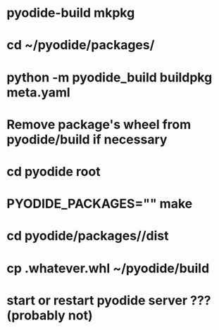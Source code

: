 # pyodide-build mkpkg <pkg name>
# cd ~/pyodide/packages/<pkg name>
# python -m pyodide_build buildpkg meta.yaml
# Remove package's wheel from pyodide/build if necessary
# cd pyodide root
# PYODIDE_PACKAGES="<pgk name>" make
# cd pyodide/packages/<pkg name>/dist
# cp <pkg name>.whatever.whl ~/pyodide/build
# start or restart pyodide server ??? (probably not)
